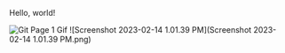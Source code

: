 <p>Hello, world!</p>
<img src="gitpage1.GIF" alt="Git Page 1 Gif" />
![Screenshot 2023-02-14 1.01.39 PM](Screenshot 2023-02-14 1.01.39 PM.png)
<audio src="Audio 1.m4a" autoplay loop> </audio>
